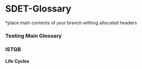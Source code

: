 # SDET-Glossary
 
*place main contents of your branch withing allocated headers

### Testing Main Glossary

### ISTQB

#### Life Cycles



